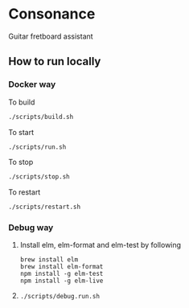 # Consonance
Guitar fretboard assistant

## How to run locally
### Docker way
To build
```bash
./scripts/build.sh
```

To start
```bash
./scripts/run.sh
```

To stop
```bash
./scripts/stop.sh
```

To restart
```bash
./scripts/restart.sh
```

### Debug way
1. Install elm, elm-format and elm-test by following
    ```
    brew install elm
    brew install elm-format
    npm install -g elm-test
    npm install -g elm-live
    ```
2. `./scripts/debug.run.sh`
